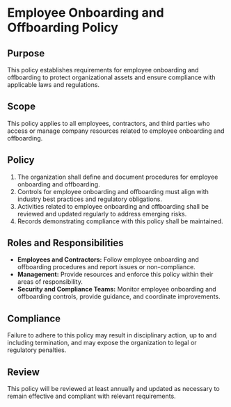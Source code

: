 # Employee Onboarding and Offboarding Policy

## Purpose
This policy establishes requirements for employee onboarding and offboarding to protect organizational assets and ensure compliance with applicable laws and regulations.

## Scope
This policy applies to all employees, contractors, and third parties who access or manage company resources related to employee onboarding and offboarding.

## Policy
1. The organization shall define and document procedures for employee onboarding and offboarding.
2. Controls for employee onboarding and offboarding must align with industry best practices and regulatory obligations.
3. Activities related to employee onboarding and offboarding shall be reviewed and updated regularly to address emerging risks.
4. Records demonstrating compliance with this policy shall be maintained.

## Roles and Responsibilities
- **Employees and Contractors:** Follow employee onboarding and offboarding procedures and report issues or non-compliance.
- **Management:** Provide resources and enforce this policy within their areas of responsibility.
- **Security and Compliance Teams:** Monitor employee onboarding and offboarding controls, provide guidance, and coordinate improvements.

## Compliance
Failure to adhere to this policy may result in disciplinary action, up to and including termination, and may expose the organization to legal or regulatory penalties.

## Review
This policy will be reviewed at least annually and updated as necessary to remain effective and compliant with relevant requirements.
